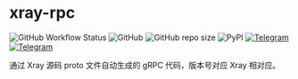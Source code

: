 # xray-rpc

![GitHub Workflow Status](https://img.shields.io/github/workflow/status/laoshan-tech/xray-rpc/Upload%20Python%20Package?style=flat-square)
![GitHub](https://img.shields.io/github/license/laoshan-tech/xray-rpc?style=flat-square)
![GitHub repo size](https://img.shields.io/github/repo-size/laoshan-tech/xray-rpc?style=flat-square)
![PyPI](https://img.shields.io/pypi/v/xray-rpc?color=blue&style=flat-square)
[![Telegram](https://img.shields.io/badge/news-telegram-26A5E4?style=flat-square&logo=telegram)](https://t.me/laoshan_tech)
[![Telegram](https://img.shields.io/badge/chat-telegram-26A5E4?style=flat-square&logo=telegram)](https://t.me/laoshan_tech_discuss)

通过 Xray 源码 proto 文件自动生成的 gRPC 代码，版本号对应 Xray 相对应。
